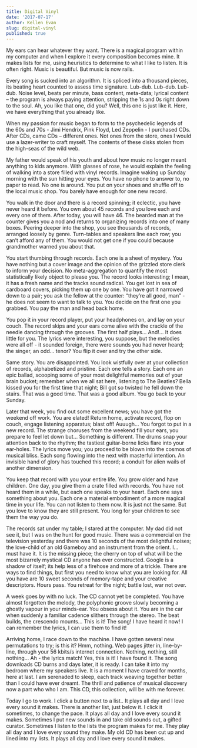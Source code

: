 ```yaml
---
title: Digital Vinyl
date: '2017-07-17'
author: Kellen Evan
slug: digital-vinyl
published: true
---
```

My ears can hear whatever they want. There is a magical program within my computer and when I explore it every composition becomes mine. It makes lists for me, using heuristics to determine to what I like to listen. It is often right. Music is beautiful. But music is now rails.

Every song is sucked into an algorithm. It is spliced into a thousand pieces, its beating heart counted to assess time signature. Lub-dub. Lub-dub. Lub-dub. Noise level, beats per minute, bass content, meta-data; lyrical content – the program is always paying attention, stripping the 1s and 0s right down to the soul. Ah, you like that one, did you? Well, this one is just like it. Here, we have everything that you already like.

When my passion for music began to form to the psychedelic legends of the 60s and 70s - Jimi Hendrix, Pink Floyd, Led Zeppelin - I purchased CDs. After CDs, came CDs – different ones. Not ones from the store, ones I would use a lazer-writer to craft myself. The contents of these disks stolen from the high-seas of the wild web.

My father would speak of his youth and about how music no longer meant anything to kids anymore. With glasses of rose, he would explain the feeling of walking into a store filled with vinyl records. Imagine waking up Sunday morning with the sun hitting your eyes. You have no phone to answer to, no paper to read. No one is around. You put on your shoes and shuffle off to the local music shop. You barely have enough for one new record.

You walk in the door and there is a record spinning; it eclectic, you have never heard it before. You own about 45 records and you love each and every one of them. After today, you will have 46. The bearded man at the counter gives you a nod and returns to organizing records into one of many boxes. Peering deeper into the shop, you see thousands of records, arranged loosely by genre. Turn-tables and speakers line each row; you can’t afford any of them. You would not get one if you could because grandmother warned you about that.

You start thumbing through records. Each one is a sheet of mystery. You have nothing but a cover image and the opinion of the grizzled store clerk to inform your decision. No meta-aggregation to quantify the most statistically likely object to please you. The record looks interesting; I mean, it has a fresh name and the tracks sound radical. You get lost in sea of cardboard covers, picking them up one by one. You have got it narrowed down to a pair; you ask the fellow at the counter: “they’re all good, man” - he does not seem to want to talk to you. You decide on the first one you grabbed. You pay the man and head back home.

You pop it in your record player, put your headphones on, and lay on your couch. The record skips and your ears come alive with the crackle of the needle dancing through the grooves. The first half plays... And!... It does little for you. The lyrics were interesting, you suppose, but the melodies were all off - it sounded foreign, there were sounds you had never heard; the singer, an odd… tenor? You flip it over and try the other side.

Same story. You are disappointed. You look wistfully over at your collection of records, alphabetized and pristine. Each one tells a story. Each one an epic ballad, scooping some of your most delightful memories out of your brain bucket; remember when we all sat here, listening to The Beatles? Bella kissed you for the first time that night; Bill got so twisted he fell down the stairs. That was a good time. That was a good album. You go back to your Sunday.

Later that week, you find out some excellent news; you have got the weekend off work. You are elated! Return home, activate record, flop on couch, engage listening apparatus; blast off! Auuugh… You forgot to put in a new record. The strange choruses from the weekend fill your ears, you prepare to feel let down but… Something is different. The drums snap your attention back to the rhythm; the tastiest guitar-borne licks flare into your ear-holes. The lyrics move you; you proceed to be blown into the cosmos of musical bliss. Each song flowing into the next with masterful intention. An invisible hand of glory has touched this record; a conduit for alien wails of another dimension.

You keep that record with you your entire life. You grow older and have children. One day, you give them a crate filled with records. You have not heard them in a while, but each one speaks to your heart. Each one says something about you. Each one a material embodiment of a more magical time in your life. You can not listen to them now. It is just not the same. But you love to know they are still present. You long for your children to see them the way you do.

The records sat under my table; I stared at the computer. My dad did not see it, but I was on the hunt for good music. There was a commercial on the television yesterday and there was 10 seconds of the most delightful noises; the love-child of an old Gameboy and an instrument from the orient. I… must have it. It is the missing piece; the cherry on top of what will be the most bizarrely mystical CD anyone has ever constructed. Google is a shadow of itself; its help less of a firehose and more of a trickle. There are ways to find things, but first you need to know what you are looking for. All you have are 10 sweet seconds of memory-tape and your creative descriptors. Hours pass. You retreat for the night; battle lost, war not over.

A week goes by with no luck. The CD cannot yet be completed. You have almost forgotten the melody, the polyphonic groove slowly becoming a ghostly vapour in your minds-ear. You obsess about it. You are in the car when suddenly a familiar cadence slithers through the stereo. The beat builds, the crescendo mounts… This is it! The song! I have heard it now! I can remember the lyrics, I can use them to find it!

Arriving home, I race down to the machine. I have gotten several new permutations to try; is this it? Hmm, nothing. Web pages jitter in, line-by-line, through your 56 kbits/s internet connection. Nothing, nothing, still nothing… Ah - the lyrics match! Yes, this is it! I have found it. The song downloads CD burns and days later, it is ready. I can take it into my bedroom where my speakers live. It is a moment I have craved for months, here at last. I am serenaded to sleep, each track weaving together better than I could have ever dreamt. The thrill and patience of musical discovery now a part who who I am. This CD, this collection, will be with me forever.

Today I go to work. I click a button next to a list.. It plays all day and I love every sound it makes. There is another list, just below it. I click it sometimes, to change the pace. It plays all day and I love every sound it makes. Sometimes I put new sounds in and take old sounds out, a gifted curator. Sometimes I listen to the lists the program makes for me. They play all day and I love every sound they make. My old CD has been cut up and lined into my lists. It plays all day and I love every sound it makes.
